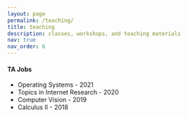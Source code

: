```yaml
---
layout: page
permalink: /teaching/
title: teaching
description: classes, workshops, and teaching materials
nav: true
nav_order: 6
---
```


#### TA Jobs

- Operating Systems - 2021
- Topics in Internet Research - 2020
- Computer Vision - 2019
- Calculus II - 2018
